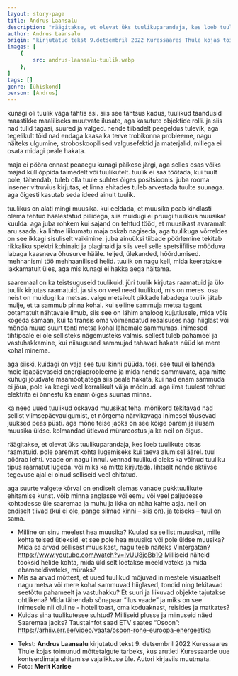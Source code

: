 ```yaml
---
layout: story-page
title: Andrus Laansalu
description: "räägitakse, et olevat üks tuulikuparandaja, kes loeb tuulikute otsas raamatuid."
author: Andrus Laansalu
origin: "kirjutatud tekst 9.detsembril 2022 Kuressaares Thule kojas toimunud mõttetalgute tarbeks, kus arutleti Kuressaarde uue kontserdimaja ehitamise vajalikkuse üle."
images: [
    {
        src: andrus-laansalu-tuulik.webp
    },
]
tags: []
genre: [ühiskond]
person: [Andrus]
---
```


<!-- # {{$doc.title}} -->

kunagi oli tuulik väga tähtis asi. siis see tähtsus kadus, tuulikud taandusid maastikke maaliliseks muutvate ilusate, aga kasutute objektide rolli. ja siis nad tulid tagasi, suured ja valged. nende tiibadelt peegeldus tulevik, aga tegelikult tõid nad endaga kaasa ka terve trobikonna probleeme, nagu näiteks ulgumine, stroboskoopilised valgusefektid ja materjalid, millega ei osata midagi peale hakata. 

maja ei pööra ennast peaaegu kunagi päikese järgi, aga selles osas võiks majad küll õppida taimedelt või tuulikutelt. tuulik ei saa töötada, kui tuult pole, tähendab, tuleb olla tuule suhtes õiges positsioonis. juba rooma insener vitruvius kirjutas, et linna ehitades tuleb arvestada tuulte suunaga. aga õigesti kasutab seda ideed ainult tuulik. 
 
tuulikus on alati mingi muusika. kui eeldada, et muusika peab kindlasti olema tehtud häälestatud pillidega, siis muidugi ei pruugi tuulikus muusikat kuulda. aga juba rohkem kui sajand on tehtud tööd, et muusikast avaramalt aru saada. ka lihtne liikumatu maja oskab nagiseda, aga tuulikuga võrreldes on see ikkagi sisuliselt vaikimine. juba ainuüksi tiibade pöörlemine tekitab rikkaliku spektri kohinaid ja plaginaid ja siis veel selle spetsiifilise mööduva labaga kaasneva õhusurve hääle. teljed, ülekanded, hõõrdumised. mehhanismi töö mehhaanilised helid. tuulik on nagu kell, mida keeratakse lakkamatult üles, aga mis kunagi ei hakka aega näitama. 

saaremaal on ka teistsuguseid tuulikuid. jüri tuulik kirjutas raamatuid ja ülo tuulik kirjutas raamatuid. ja siis on veel need tuulikud, mis on meres. osa neist on muidugi ka metsas. valge metsikult pikkade labadega tuulik jätab mulje, et ta sammub pinna kohal. kui selline sammuja metsa tagant ootamatult nähtavale ilmub, siis see on lähim analoog kujutlusele, mida võis kogeda šamaan, kui ta transis oma võimendatud reaalsuses nägi hiiglast või mõnda muud suurt tonti metsa kohal lähemale sammumas. inimesed tihtipeale ei ole sellisteks nägemusteks valmis. sellest tuleb pahameel ja vastuhakkamine, kui niisugused sammujad tahavad hakata nüüd ka mere kohal minema. 

aga siiski, kuidagi on vaja see tuul kinni püüda. tõsi, see tuul ei lahenda meie igapäevaseid energiaprobleeme ja mida nende sammuvate, aga mitte kuhugi jõudvate maamõõtjatega siis peale hakata, kui nad enam sammuda ei jõua, pole ka keegi veel korralikult välja mõelnud. aga ilma tuulest tehtud elektrita ei õnnestu ka enam õiges suunas minna. 

ka need uued tuulikud oskavad muusikat teha. mõnikord tekitavad nad sellist viimsepäevaulgumist, et nõrgema närvikavaga inimesel tõusevad juuksed peas püsti. aga mõne teise jaoks on see kõige parem ja ilusam muusika üldse. kolmandad ütlevad mürareostus ja ka neil on õigus. 

räägitakse, et olevat üks tuulikuparandaja, kes loeb tuulikute otsas raamatuid. pole paremat kohta lugemiseks kui taeva alumisel äärel. tuul pöörab lehti. vaade on nagu linnul. 
vennad tuulikud oleks ka võinud tuuliku tipus raamatut lugeda. või miks ka mitte kirjutada. lihtsalt nende aktiivse tegevuse ajal ei olnud selliseid veel ehitatud. 

aga suurte valgete kõrval on endiselt olemas vanade pukktuulikute ehitamise kunst. võib minna anglasse või eemu või veel paljudesse kohtadesse üle saaremaa ja muhu ja ikka on näha kahte asja. neil on endiselt tiivad (kui ei ole, pange silmad kinni – siis on). ja teiseks – tuul on sama. 


<!-- Täägid taanduma ehitama pöörama pöörlema sammuma -->

<story-author :author="author" :origin="origin"></story-author>

<details-wrapper summary="Mis mõtted tekkisid?">

- Milline on sinu meelest hea muusika? Kuulad sa sellist muusikat, mille kohta teised ütleksid, et see pole hea muusika või pole üldse muusika? Mida sa arvad sellisest muusikast, nagu teeb näiteks Vintergatan? https://www.youtube.com/watch?v=IvUU8joBb1Q Milliseid näiteid tooksid helide kohta, mida üldiselt loetakse meeldivateks ja mida ebameeldivateks, müraks?
- Mis sa arvad mõttest, et uued tuulikud mõjuvad inimestele visuaalselt nagu metsa või mere kohal sammuvad hiiglased, tondid ning tekitavad seetõttu pahameelt ja vastuhakku? Et suuri ja liikuvad objekte tajutakse ohtlikena? Mida tähendab sõnapaar “ilus vaade” ja miks on see inimesele nii oluline - hotellitoast, oma koduaknast, reisides ja matkates? 
- Kuidas sina tuulikutesse suhtud? Milliseid plusse ja miinuseid näed Saaremaa jaoks? Taustainfot saad ETV saates “Osoon”: https://arhiiv.err.ee/video/vaata/osoon-rohe-euroopa-energeetika

</details-wrapper>


<details-wrapper summary="Allikad" class="text-sm" icon="icon-park-outline:document-folder">

- Tekst: **Andrus Laansalu** kirjutatud tekst 9. detsembril 2022 Kuressaares Thule kojas toimunud mõttetalgute tarbeks, kus arutleti Kuressaarde uue kontserdimaja ehitamise vajalikkuse üle. Autori kirjaviis muutmata.
- Foto: **Merit Karise**

</details-wrapper>
